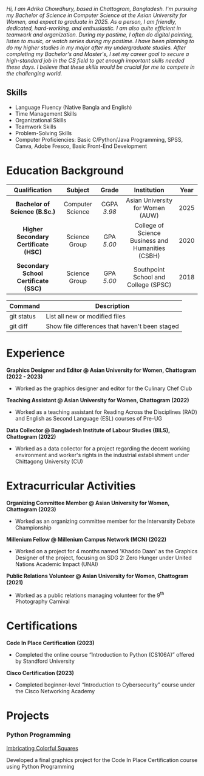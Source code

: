 _Hi, I am Adrika Chowdhury, based in Chattogram, Bangladesh. I'm pursuing my Bachelor of Science in Computer Science at the Asian University for Women, and expect to graduate in 2025. As a person, I am friendly, dedicated, hard-working, and enthusiastic. I am also quite efficient in teamwork and organization. During my pastime, I often do digital painting, listen to music, or watch series during my pastime. I have been planning to do my higher studies in my major after my undergraduate studies. After completing my Bachelor's and Master's, I set my career goal to secure a high-standard job in the CS field to get enough important skills needed these days. I believe that these skills would be crucial for me to compete in the challenging world._

## Skills 
- Language Fluency (Native Bangla and English)
- Time Management Skills
- Organizational Skills
- Teamwork Skills
- Problem-Solving Skills
- Computer Proficiencies: Basic C/Python/Java Programming, SPSS, Canva, Adobe Fresco, Basic Front-End Development

# Education Background
| Qualification | Subject | Grade | Institution | Year |
| :-------------: | :-------: | :-----: | :-----------: | :----: |
| **Bachelor of Science (B.Sc.)** | Computer Science | CGPA *3.98* | Asian University for Women (AUW) | 2025 |
|**Higher Secondary Certificate (HSC)** | Science Group | GPA *5.00* | College of Science Business and Humanities (CSBH) | 2020 |
|**Secondary School Certificate (SSC)** | Science Group | GPA *5.00* | Southpoint School and College (SPSC) | 2018 |

| Command | Description |
| --- | --- |
| git status | List all new or modified files |
| git diff | Show file differences that haven't been staged |

# Experience
**Graphics Designer and Editor @ Asian University for Women, Chattogram (2022 - 2023)**
- Worked as the graphics designer and editor for the Culinary Chef Club

**Teaching Assistant @ Asian University for Women, Chattogram (2022)**
- Worked as a teaching assistant for Reading Across the Disciplines (RAD) and English as Second Language (ESL) courses of Pre-UG

**Data Collector @ Bangladesh Institute of Labour Studies (BILS), Chattogram (2022)**
- Worked as a data collector for a project regarding the decent working environment and worker's rights in the industrial establishment under Chittagong University (CU)

# Extracurricular Activities
**Organizing Committee Member @ Asian University for Women, Chattogram (2023)**
- Worked as an organizing committee member for the Intervarsity Debate Championship

**Millenium Fellow @ Millenium Campus Network (MCN) (2022)**
- Worked on a project for 4 months named 'Khaddo Daan' as the Graphics Designer of the project, focusing on SDG 2: Zero Hunger under United Nations Academic Impact (UNAI)

**Public Relations Volunteer @ Asian University for Women, Chattogram (2021)**
- Worked as a public relations managing volunteer for the 9<sup>th</sup> Photography Carnival

# Certifications
**Code In Place Certification (2023)**
- Completed the online course “Introduction to Python (CS106A)” offered by Standford University

**Cisco Certification (2023)**
- Completed beginner-level “Introduction to Cybersecurity” course under the Cisco Networking Academy

# Projects
### Python Programming
[Imbricating Colorful Squares](https://codeinplace.stanford.edu/cip3/share/McylTlErjRhbrGLVtDCS)

Developed a final graphics project for the
Code In Place Certification course using Python Programming

